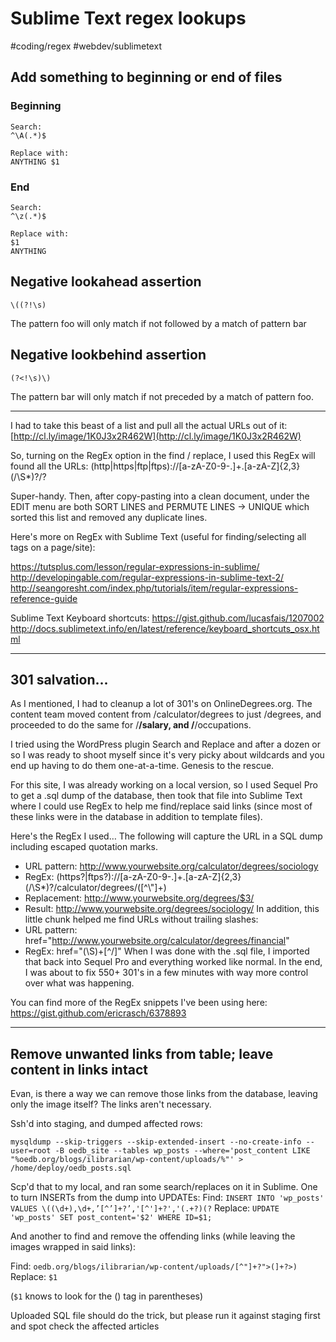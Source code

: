 # Sublime Text regex lookups
#coding/regex
#webdev/sublimetext

## Add something to beginning or end of files
### Beginning
```
Search:
^\A(.*)$

Replace with: 
ANYTHING $1
```

### End
```
Search:
^\z(.*)$

Replace with: 
$1
ANYTHING
```


## Negative lookahead assertion
```
\((?!\s)
```

The pattern foo will only match if not followed by a match of pattern bar


## Negative lookbehind assertion
```
(?<!\s)\)
```

The pattern bar will only match if not preceded by a match of pattern foo.

- - - -

I had to take this beast of a list and pull all the actual URLs out of it: [http://cl.ly/image/1K0J3x2R462W](http://cl.ly/image/1K0J3x2R462W)

So, turning on the RegEx option in the find / replace, I used this RegEx will found all the URLs:  (http|https|ftp|ftps)\:\/\/[a-zA-Z0-9\-\.]+\.[a-zA-Z]{2,3}(\/\S*)?/?

Super-handy. Then, after copy-pasting into a clean document, under the EDIT menu are both SORT LINES and PERMUTE LINES -> UNIQUE which sorted this list and removed any duplicate lines. 

Here's more on RegEx with Sublime Text (useful for finding/selecting all tags on a page/site):

https://tutsplus.com/lesson/regular-expressions-in-sublime/
http://developingable.com/regular-expressions-in-sublime-text-2/
http://seangoresht.com/index.php/tutorials/item/regular-expressions-reference-guide

Sublime Text Keyboard shortcuts:
https://gist.github.com/lucasfais/1207002
http://docs.sublimetext.info/en/latest/reference/keyboard_shortcuts_osx.html

- - - -

## 301 salvation...

As I mentioned, I had to cleanup a lot of 301's on OnlineDegrees.org. The content team moved content from /calculator/degrees to just /degrees, and proceeded to do the same for /**/salary, and /**/occupations.

I tried using the WordPress plugin Search and Replace and after a dozen or so I was ready to shoot myself since it's very picky about wildcards and you end up having to do them one-at-a-time. Genesis to the rescue.

For this site, I was already working on a local version, so I used Sequel Pro to get a .sql dump of the database, then took that file into Sublime Text where I could use RegEx to help me find/replace said links (since most of these links were in the database in addition to template files). 

Here's the RegEx I used… The following will capture the URL in a SQL dump including escaped quotation marks.
* URL pattern: http://www.yourwebsite.org/calculator/degrees/sociology
* RegEx: (https?|ftps?)\:\/\/[a-zA-Z0-9\-\.]+\.[a-zA-Z]{2,3}(\/\S*)?/calculator/degrees/([^\\"]+)
* Replacement: http://www.yourwebsite.org/degrees/$3/
* Result: http://www.yourwebsite.org/degrees/sociology/
In addition, this little chunk helped me find URLs without trailing slashes: 
* URL pattern: href="http://www.yourwebsite.org/calculator/degrees/financial"
* RegEx: href="(\S)+[^/]"
When I was done with the .sql file, I imported that back into Sequel Pro and everything worked like normal. In the end, I was about to fix 550+ 301's in a few minutes with way more control over what was happening.

You can find more of the RegEx snippets I've been using here: https://gist.github.com/ericrasch/6378893

- - - -

## Remove unwanted links from table; leave content in links intact

Evan, is there a way we can remove those links from the database, leaving only the image itself? The links aren't necessary.

Ssh'd into staging, and dumped affected rows:
```
mysqldump --skip-triggers --skip-extended-insert --no-create-info --user=root -B oedb_site --tables wp_posts --where='post_content LIKE "%oedb.org/blogs/ilibrarian/wp-content/uploads/%"' > /home/deploy/oedb_posts.sql
```

Scp'd that to my local, and ran some search/replaces on it in Sublime. One to turn INSERTs from the dump into UPDATEs:
Find:   `INSERT INTO 'wp_posts' VALUES \((\d+),\d+,’[^’]+?’,'[^']+?','(.+?)(?`
Replace:   `UPDATE 'wp_posts' SET post_content='$2' WHERE ID=$1;`

And another to find and remove the offending links (while leaving the images wrapped in said links):

Find:   `oedb.org/blogs/ilibrarian/wp-content/uploads/[^"]+?">(]+?>)`
Replace:   `$1`

(`$1` knows to look for the () tag in parentheses)

Uploaded SQL file should do the trick, but please run it against staging first and spot check the affected articles
